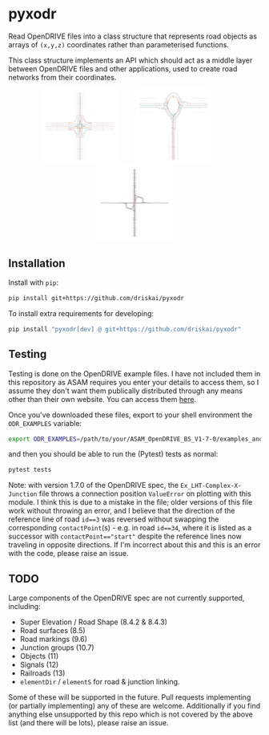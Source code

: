 # pyxodr
Read OpenDRIVE files into a class structure that represents road objects as arrays of `(x,y,z)` coordinates rather than parameterised functions.

This class structure implements an API which should act as a middle layer between OpenDRIVE files and other applications, used to create road networks from their coordinates.

<p align="center">
<img src="docs/source/Ex_LHT-Complex-X-Junction_old_spec.png" width="30%" />
&nbsp; &nbsp; &nbsp; &nbsp;
<img src="docs/source/UC_2Lane-RoundAbout-3Arms.png" width="30%" />
&nbsp; &nbsp; &nbsp; &nbsp;
<img src="docs/source/UC_Motorway-Exit-Entry-DirectJunction.png" width="30%" />
</p>

## Installation
Install with `pip`:
```bash
pip install git+https://github.com/driskai/pyxodr
```
To install extra requirements for developing:
```bash
pip install "pyxodr[dev] @ git+https://github.com/driskai/pyxodr"
```

## Testing

Testing is done on the OpenDRIVE example files. I have not included them in this repository as ASAM requires you enter your details to access them, so I assume they don't want them publically distributed through any means other than their own website. You can access them [here](https://www.asam.net/standards/detail/opendrive/).

Once you've downloaded these files, export to your shell environment the `ODR_EXAMPLES` variable:
```bash
export ODR_EXAMPLES=/path/to/your/ASAM_OpenDRIVE_BS_V1-7-0/examples_and_use_cases/
```
and then you should be able to run the (Pytest) tests as normal:
```bash
pytest tests
```

Note: with version 1.7.0 of the OpenDRIVE spec, the `Ex_LHT-Complex-X-Junction` file throws a connection position `ValueError` on plotting with this module. I think this is due to a mistake in the file; older versions of this file work without throwing an error, and I believe that the direction of the reference line of road `id==3` was reversed without swapping the corresponding `contactPoint`(s) - e.g. in road `id==34`, where it is listed as a successor with `contactPoint=="start"` despite the reference lines now traveling in opposite directions. If I'm incorrect about this and this is an error with the code, please raise an issue.

## TODO

Large components of the OpenDRIVE spec are not currently supported, including:
- Super Elevation / Road Shape (8.4.2 & 8.4.3)
- Road surfaces (8.5)
- Road markings (9.6)
- Junction groups (10.7)
- Objects (11)
- Signals (12)
- Railroads (13)
- `elementDir` / `elementS` for road & junction linking.

Some of these will be supported in the future. Pull requests implementing (or partially implementing) any of these are welcome. Additionally if you find anything else unsupported by this repo which is not covered by the above list (and there will be lots), please raise an issue.